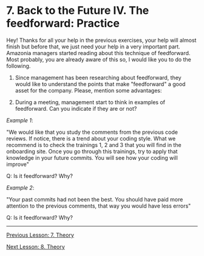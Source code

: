 # 7. Back to the Future IV. The feedforward: Practice

Hey! Thanks for all your help in the previous exercises, your help will almost finish but before that, we just need your help in a very important part. Amazonia managers started reading about this technique of feedforward. Most probably, you are already aware of this so, I would like you to do the following.

1. Since management has been researching about feedforward, they would like to understand the points that make "feedforward" a good asset for the company. Please, mention some advantages:

2. During a meeting, management start to think in examples of feedforward. Can you indicate if they are or not?

*Example 1*:

"We would like that you study the comments from the previous code reviews. If notice, there is a trend about your coding style. What we recommend is to check the trainings 1, 2 and 3 that you will find in the onboarding site. Once you go through this trainings, try to apply that knowledge in your future commits. You will see how your coding will improve"

Q: Is it feedforward? Why?

*Example 2*:

"Your past commits had not been the best. You should have paid more attention to the previous comments, that way you would have less errors"

Q: Is it feedforward? Why?

---

[Previous Lesson: 7. Theory](07_feedforward_intro_theory.md)

[Next Lesson: 8. Theory](08_feedforward_diff_theory.md)
